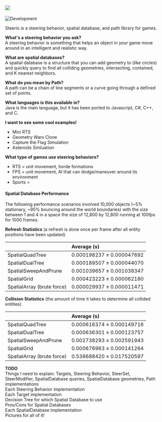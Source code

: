 ![](http://i1150.photobucket.com/albums/o604/ClickerMonkey/Steerio1_zpsebbab7bb.png)
=======

![Development](http://i4.photobucket.com/albums/y123/Freaklotr4/stage_development.png)

Steerio is a steering behavior, spatial database, and path library for games.

**What's a steering behavior you ask?**  
A steering behavior is something that helps an object in your game move around in an intelligent and realistic way.

**What are spatial databases?**  
A spatial database is a structure that you can add geometry to (like circles) and quickly query to find all colliding geometries, intersecting, contained, and K nearest neighbors.

**What do you mean by Path?**  
A path can be a chain of line segments or a curve going through a defined set of points.

**What languages is this available in?**  
Java is the main language, but it has been ported to Javascript, C#, C++, and C.

**I want to see some cool examples!**
- Mini RTS
- Geometry Wars Clone
- Capture the Flag Simulation
- Asteroids Simluation

**What type of games use steering behaviors?**
- RTS = unit movement, horde formations
- FPS = unit movement, AI that can dodge/maneuver around its environment
- Sports = 

#### Spatial Database Performance

The following performance scenarios involved 10,000 objects (~5% stationary, ~95% bouncing around the world boundaries) with the size between 1 and 4 in a space the size of 12,800 by 12,800 running at 100fps for 1000 frames.

**Refresh Statistics** (a refresh is done once per frame after all entity positions have been updated)  

|                                 | Average (s)               |
|:------------------------------- |:------------------------- |
| SpatialQuadTree                 | 0.000198237 ± 0.000047692 |
| SpatialDualTree                 | 0.000189507 ± 0.000044070 |
| SpatialSweepAndPrune            | 0.001039657 ± 0.001038347 |
| SpatialGrid                     | 0.000423223 ± 0.000062180 |
| SpatialArray (brute force)      | 0.000029937 ± 0.000011471 |

**Collision Statistics** (the amount of time it takes to determine all collided entities)  

|                                 | Average (s)               |
|:------------------------------- |:------------------------- |
| SpatialQuadTree                 | 0.000616374 ± 0.000149716 |
| SpatialDualTree                 | 0.000636301 ± 0.000123757 |
| SpatialSweepAndPrune            | 0.002738293 ± 0.002591943 |
| SpatialGrid                     | 0.000676963 ± 0.000141264 |
| SpatialArray (brute force)      | 0.538688420 ± 0.017520597 |

**TODO**  
Things I need to explain: Targets, Steering Behavior, SteerSet, SteerModifier, SpatialDatabase queries, SpatialDatabase geometries, Path implementations  
Each Steering Behavior implementation  
Each Target implementation  
Decision Tree for which Spatial Database to use  
Pros/Cons for Spatial Databases  
Each SpatialDatabase implementation  
Pictures for all of it!  
